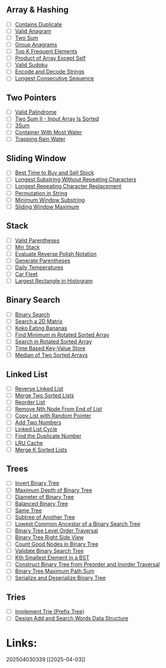 
## Array & Hashing

- [ ] [Contains Duplicate](https://neetcode.io/problems/contains-duplicate)
- [ ] [Valid Anagram](https://neetcode.io/problems/valid-anagram)
- [ ] [Two Sum](https://neetcode.io/problems/two-sum)
- [ ] [Group Anagrams](https://neetcode.io/problems/group-anagrams)
- [ ] [Top K Frequent Elements](https://neetcode.io/problems/top-k-elements-in-list)
- [ ] [Product of Array Except Self](https://neetcode.io/problems/product-of-array-except-self)
- [ ] [Valid Sudoku](https://neetcode.io/problems/valid-sudoku)
- [ ] [Encode and Decode Strings](https://neetcode.io/problems/encode-and-decode-strings)
- [ ] [Longest Consecutive Sequence](https://neetcode.io/problems/longest-consecutive-sequence)

## Two Pointers

- [ ] [Valid Palindrome](https://neetcode.io/problems/valid-palindrome)
- [ ] [Two Sum II - Input Array Is Sorted](https://neetcode.io/problems/two-sum-ii-input-array-is-sorted)
- [ ] [3Sum](https://neetcode.io/problems/3sum)
- [ ] [Container With Most Water](https://neetcode.io/problems/container-with-most-water)
- [ ] [Trapping Rain Water](https://neetcode.io/problems/trapping-rain-water)

## Sliding Window

- [ ] [Best Time to Buy and Sell Stock](https://neetcode.io/problems/best-time-to-buy-and-sell-stock)
- [ ] [Longest Substring Without Repeating Characters](https://neetcode.io/problems/longest-substring-without-repeating-characters)
- [ ] [Longest Repeating Character Replacement](https://neetcode.io/problems/longest-repeating-character-replacement)
- [ ] [Permutation in String](https://neetcode.io/problems/permutation-in-string)
- [ ] [Minimum Window Substring](https://neetcode.io/problems/minimum-window-substring)
- [ ] [Sliding Window Maximum](https://neetcode.io/problems/sliding-window-maximum)

## Stack

- [ ] [Valid Parentheses](https://neetcode.io/problems/valid-parentheses)
- [ ] [Min Stack](https://neetcode.io/problems/min-stack)
- [ ] [Evaluate Reverse Polish Notation](https://neetcode.io/problems/evaluate-reverse-polish-notation)
- [ ] [Generate Parentheses](https://neetcode.io/problems/generate-parentheses)
- [ ] [Daily Temperatures](https://neetcode.io/problems/daily-temperatures)
- [ ] [Car Fleet](https://neetcode.io/problems/car-fleet)
- [ ] [Largest Rectangle in Histogram](https://neetcode.io/problems/largest-rectangle-in-histogram)

## Binary Search

- [ ] [Binary Search](https://neetcode.io/problems/binary-search)
- [ ] [Search a 2D Matrix](https://neetcode.io/problems/search-a-2d-matrix)
- [ ] [Koko Eating Bananas](https://neetcode.io/problems/koko-eating-bananas)
- [ ] [Find Minimum in Rotated Sorted Array](https://neetcode.io/problems/find-minimum-in-rotated-sorted-array)
- [ ] [Search in Rotated Sorted Array](https://neetcode.io/problems/search-in-rotated-sorted-array)
- [ ] [Time Based Key-Value Store](https://neetcode.io/problems/time-based-key-value-store)
- [ ] [Median of Two Sorted Arrays](https://neetcode.io/problems/median-of-two-sorted-arrays)

## Linked List

- [ ] [Reverse Linked List](https://neetcode.io/problems/reverse-a-linked-list)
- [ ] [Merge Two Sorted Lists](https://neetcode.io/problems/merge-two-sorted-lists)
- [ ] [Reorder List](https://neetcode.io/problems/reorder-list)
- [ ] [Remove Nth Node From End of List](https://neetcode.io/problems/remove-nth-node-from-end-of-list)
- [ ] [Copy List with Random Pointer](https://neetcode.io/problems/copy-list-with-random-pointer)
- [ ] [Add Two Numbers](https://neetcode.io/problems/add-two-numbers)
- [ ] [Linked List Cycle](https://neetcode.io/problems/linked-list-cycle)
- [ ] [Find the Duplicate Number](https://neetcode.io/problems/find-the-duplicate-number)
- [ ] [LRU Cache](https://neetcode.io/problems/lru-cache)
- [ ] [Merge K Sorted Lists](https://neetcode.io/problems/merge-k-sorted-lists)

## Trees

- [ ] [Invert Binary Tree](https://neetcode.io/problems/invert-binary-tree)
- [ ] [Maximum Depth of Binary Tree](https://neetcode.io/problems/maximum-depth-of-binary-tree)
- [ ] [Diameter of Binary Tree](https://neetcode.io/problems/diameter-of-binary-tree)
- [ ] [Balanced Binary Tree](https://neetcode.io/problems/balanced-binary-tree)
- [ ] [Same Tree](https://neetcode.io/problems/same-tree)
- [ ] [Subtree of Another Tree](https://neetcode.io/problems/subtree-of-another-tree)
- [ ] [Lowest Common Ancestor of a Binary Search Tree](https://neetcode.io/problems/lowest-common-ancestor-of-a-binary-search-tree)
- [ ] [Binary Tree Level Order Traversal](https://neetcode.io/problems/binary-tree-level-order-traversal)
- [ ] [Binary Tree Right Side View](https://neetcode.io/problems/binary-tree-right-side-view)
- [ ] [Count Good Nodes in Binary Tree](https://neetcode.io/problems/count-good-nodes-in-binary-tree)
- [ ] [Validate Binary Search Tree](https://neetcode.io/problems/validate-binary-search-tree)
- [ ] [Kth Smallest Element in a BST](https://neetcode.io/problems/kth-smallest-element-in-a-bst)
- [ ] [Construct Binary Tree from Preorder and Inorder Traversal](https://neetcode.io/problems/construct-binary-tree-from-preorder-and-inorder-traversal)
- [ ] [Binary Tree Maximum Path Sum](https://neetcode.io/problems/binary-tree-maximum-path-sum)
- [ ] [Serialize and Deserialize Binary Tree](https://neetcode.io/problems/serialize-and-deserialize-binary-tree)

## Tries

- [ ] [Implement Trie (Prefix Tree)](https://neetcode.io/problems/implement-trie-prefix-tree)
- [ ] [Design Add and Search Words Data Structure](https://neetcode.io/problems/design-add-and-search-words-data-structure)

# Links: 




202504030339
[[2025-04-03]]